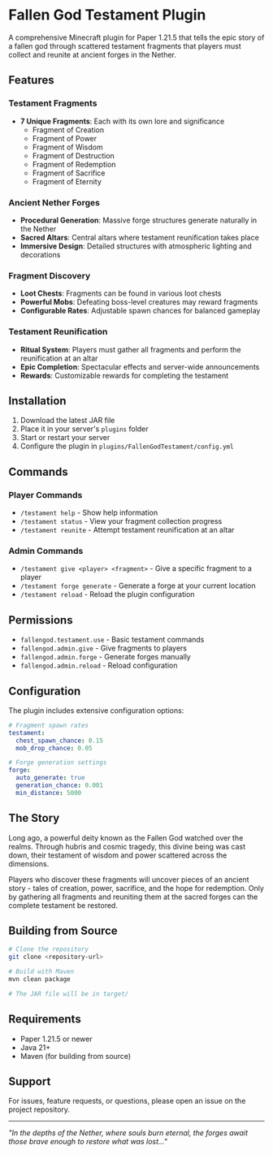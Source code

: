 # Fallen God Testament Plugin

A comprehensive Minecraft plugin for Paper 1.21.5 that tells the epic story of a fallen god through scattered testament fragments that players must collect and reunite at ancient forges in the Nether.

## Features

### Testament Fragments
- **7 Unique Fragments**: Each with its own lore and significance
  - Fragment of Creation
  - Fragment of Power
  - Fragment of Wisdom
  - Fragment of Destruction
  - Fragment of Redemption
  - Fragment of Sacrifice
  - Fragment of Eternity

### Ancient Nether Forges
- **Procedural Generation**: Massive forge structures generate naturally in the Nether
- **Sacred Altars**: Central altars where testament reunification takes place
- **Immersive Design**: Detailed structures with atmospheric lighting and decorations

### Fragment Discovery
- **Loot Chests**: Fragments can be found in various loot chests
- **Powerful Mobs**: Defeating boss-level creatures may reward fragments
- **Configurable Rates**: Adjustable spawn chances for balanced gameplay

### Testament Reunification
- **Ritual System**: Players must gather all fragments and perform the reunification at an altar
- **Epic Completion**: Spectacular effects and server-wide announcements
- **Rewards**: Customizable rewards for completing the testament

## Installation

1. Download the latest JAR file
2. Place it in your server's `plugins` folder
3. Start or restart your server
4. Configure the plugin in `plugins/FallenGodTestament/config.yml`

## Commands

### Player Commands
- `/testament help` - Show help information
- `/testament status` - View your fragment collection progress
- `/testament reunite` - Attempt testament reunification at an altar

### Admin Commands
- `/testament give <player> <fragment>` - Give a specific fragment to a player
- `/testament forge generate` - Generate a forge at your current location
- `/testament reload` - Reload the plugin configuration

## Permissions

- `fallengod.testament.use` - Basic testament commands
- `fallengod.admin.give` - Give fragments to players
- `fallengod.admin.forge` - Generate forges manually
- `fallengod.admin.reload` - Reload configuration

## Configuration

The plugin includes extensive configuration options:

```yaml
# Fragment spawn rates
testament:
  chest_spawn_chance: 0.15
  mob_drop_chance: 0.05

# Forge generation settings
forge:
  auto_generate: true
  generation_chance: 0.001
  min_distance: 5000
```

## The Story

Long ago, a powerful deity known as the Fallen God watched over the realms. Through hubris and cosmic tragedy, this divine being was cast down, their testament of wisdom and power scattered across the dimensions. 

Players who discover these fragments will uncover pieces of an ancient story - tales of creation, power, sacrifice, and the hope for redemption. Only by gathering all fragments and reuniting them at the sacred forges can the complete testament be restored.

## Building from Source

```bash
# Clone the repository
git clone <repository-url>

# Build with Maven
mvn clean package

# The JAR file will be in target/
```

## Requirements

- Paper 1.21.5 or newer
- Java 21+
- Maven (for building from source)

## Support

For issues, feature requests, or questions, please open an issue on the project repository.

---

*"In the depths of the Nether, where souls burn eternal, the forges await those brave enough to restore what was lost..."*